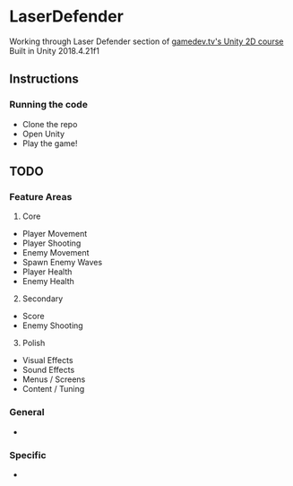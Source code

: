 # LaserDefender

Working through Laser Defender section of [gamedev.tv's Unity 2D course](https://gamedev.tv/courses)
Built in Unity 2018.4.21f1

## Instructions

### Running the code

* Clone the repo
* Open Unity
* Play the game!

## TODO

### Feature Areas
1. Core
* Player Movement
* Player Shooting
* Enemy Movement
* Spawn Enemy Waves
* Player Health
* Enemy Health
2. Secondary
* Score
* Enemy Shooting
3. Polish
* Visual Effects
* Sound Effects
* Menus / Screens
* Content / Tuning

### General
* 

### Specific
*


